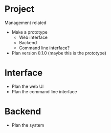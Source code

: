 # Project
Management related

- Make a prototype
    - Web interface
    - Backend
    - Command line interface?
- Plan version 0.1.0 (maybe this is the prototype)

# Interface
- Plan the web UI
- Plan the command line interface

# Backend
- Plan the system
